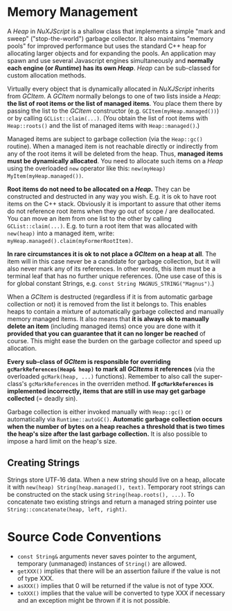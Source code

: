 # Memory Management

 A _Heap_ in _NuXJScript_ is a shallow class that implements a simple "mark and sweep" ("stop-the-world") garbage
collector. It also maintains "memory pools" for improved performance but uses the standard C++ heap for allocating
larger objects and for expanding the pools. An application may spawn and use several Javascript engines simultaneously
and **normally each engine (or _Runtime_) has its own _Heap_**. _Heap_ can be sub-classed for custom allocation methods.

 Virtually every object that is dynamically allocated in _NuXJScript_ inherits from _GCItem_. A _GCItem_ normally 
belongs to one of two lists inside a _Heap_: **the list of root items or the list of managed items**. You place them
there by passing the list to the _GCItem_ constructor (e.g. `GCItem(myHeap.managed())`) or by calling
`GCList::claim(...)`. (You obtain the list of root items with `Heap::roots()` and the list of managed items with
`Heap::managed()`.)

 Managed items are subject to garbage collection (via the `Heap::gc()` routine). When a managed item is not reachable
directly or indirectly from any of the root items it will be deleted from the heap. Thus, **managed items must be
dynamically allocated**. You need to allocate such items on a _Heap_ using the overloaded `new` operator like this:
`new(myHeap) MyItem(myHeap.managed())`.

 **Root items do not need to be allocated on a _Heap_.** They can be constructed and destructed in any way you wish.
E.g. it is ok to have root items on the C++ stack. Obviously it is important to assure that other items do not reference
root items when they go out of scope / are deallocated. You can move an item from one list to the other by calling
`GCList::claim(...)`. E.g. to turn a root item that was allocated with `new(heap)` into a managed item, write:
`myHeap.managed().claim(myFormerRootItem)`.

 **In rare circumstances it is ok to not place a _GCItem_ on a heap at all**. The item will in this case never be a
candidate for garbage collection, but it will also never mark any of its references. In other words, this item must be a
terminal leaf that has no further unique references. (One use case of this is for global constant Strings, e.g. `const
String MAGNUS_STRING("Magnus")`.)

 When a _GCItem_ is destructed (regardless if it is from automatic garbage collection or not) it is removed from the
list it belongs to. This enables heaps to contain a mixture of automatically garbage collected and manually memory
managed items. It also means that **it is always ok to manually delete an item** (including managed items) once you are
done with it **provided that you can guarantee that it can no longer be reached** of course. This might ease the burden
on the garbage collector and speed up allocation.

 **Every sub-class of _GCItem_ is responsible for overriding `gcMarkReferences(Heap& heap)` to mark all _GCItems_ it
references** (via the overloaded `gcMark(heap, ...)` functions). Remember to also call the super-class's
`gcMarkReferences` in the overriden method. **If `gcMarkReferences` is implemented incorrectly, items that are still in
use may get garbage collected** (= deadly sin).

Garbage collection is either invoked manually with `Heap::gc()` or automatically via `Runtime::autoGC()`. **Automatic
garbage collection occurs when the number of bytes on a heap reaches a threshold that is two times the heap's size after
the last garbage collection.** It is also possible to impose a hard limit on the heap's size.

## Creating Strings

Strings store UTF‑16 data. When a new string should live on a heap, allocate it
with `new(heap) String(heap.managed(), text)`. Temporary root strings can be
constructed on the stack using `String(heap.roots(), ...)`. To concatenate two
existing strings and return a managed string pointer use
`String::concatenate(heap, left, right)`.

# Source Code Conventions

- `const String&` arguments never saves pointer to the argument, temporary (unmanaged) instances of `String()` are
  allowed.
- `getXXX()` implies that there will be an assertion failure if the value is not of type XXX.
- `asXXX()` implies that 0 will be returned if the value is not of type XXX.
- `toXXX()` implies that the value will be converted to type XXX if necessary and an exception might be thrown if it is
  not possible.
